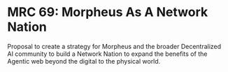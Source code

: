 # MRC 69: Morpheus As A Network Nation

Proposal to create a strategy for Morpheus and the broader Decentralized AI community to build a Network Nation to expand the benefits of the Agentic web beyond the digital to the physical world.
